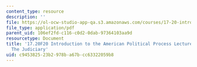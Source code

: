 ```yaml
---
content_type: resource
description: ''
file: https://ol-ocw-studio-app-qa.s3.amazonaws.com/courses/17-20-introduction-to-the-american-political-process-fall-2020/c945382523b2978ba67bcc63322059b8_MIT17_20F20_lec12.pdf
file_type: application/pdf
parent_uid: 106ef2fd-c116-c0d2-0dab-97364103aa9d
resourcetype: Document
title: '17.20F20 Introduction to the American Political Process Lecture Slides 12:
  The Judiciary'
uid: c9453825-23b2-978b-a67b-cc63322059b8
---
```


